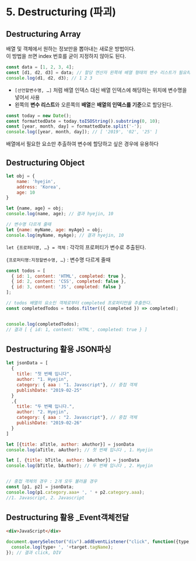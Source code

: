 # 5. Destructuring (파괴)



## Destructuring Array
배열 및 객체에서 원하는 정보만을 뽑아내는 새로운 방법이다.  
이 방법을 쓰면 index 번호를 굳이 지정하지 않아도 된다.

```js
const data = [1, 2, 3, 4];
const [d1, d2, d3] = data; // 할당 연산자 왼쪽에 배열 형태의 변수 리스트가 필요하다.  
console.log(d1, d2, d3); // 1 2 3
```

- `[선언할변수명, …]` 처럼 배열 인덱스 대신 배열 인덱스에 해당하는 위치에 변수명을 넣어서 사용
- 왼쪽의 **변수 리스트**와 오른쪽의 **배열**은 **배열의 인덱스를 기준**으로 할당된다.

```js
const today = new Date();
const formattedDate = today.toISOString().substring(0, 10);
const [year, month, day] = formattedDate.split('-');
console.log([year, month, day]); // [ '2019', '02', '25' ]
```
배열에서 필요한 요소만 추출하여 변수에 할당하고 싶은 경우에 유용하다


## Destructuring Object

```js
let obj = {
    name: 'hyejin',
    address: 'Korea',
    age: 10
}

let {name, age} = obj;
console.log(name, age); // 결과 hyejin, 10

// 변수명 다르게 줄때
let {name: myName, age: myAge} = obj;
console.log(myName, myAge); // 결과 hyejin, 10
```
`let {프로퍼티명, …} = 객체` : 각각의 프로퍼티가 변수로 추출된다.

`{프로퍼티명:지정할변수명, …}` : 변수명 다르게 줄때

```js
const todos = [
  { id: 1, content: 'HTML', completed: true },
  { id: 2, content: 'CSS', completed: false },
  { id: 3, content: 'JS', completed: false }
];

// todos 배열의 요소인 객체로부터 completed 프로퍼티만을 추출한다.
const completedTodos = todos.filter(({ completed }) => completed);


console.log(completedTodos); 
// 결과 [ { id: 1, content: 'HTML', completed: true } ]
```

## Destructuring 활용 JSON파싱

```js
let jsonData = [
  {
    title: "첫 번째 입니다",
    author: "1. Hyejin",
    category: { aaa : "1. Javascript"}, // 중첩 객체
    publishDate: "2019-02-25"
  }
  ,{
    title: "두 번째 입니다.",
    author: "2. Hyejin",
    category: { aaa : "2. Javascript"}, // 중첩 객체
    publishDate: "2019-02-26"
  }
]

let [{title: aTitle, author: aAuthor}] = jsonData
console.log(aTitle, aAuthor); // 첫 번째 입니다 , 1. Hyejin

let [, {title: bTitle, author: bAuthor}] = jsonData
console.log(bTitle, bAuthor); // 두 번째 입니다 , 2. Hyejin


// 중첩 객체의 경우 : 2개 모두 불러올 경우
const [p1, p2] = jsonData;
console.log(p1.category.aaa+ ', ' + p2.category.aaa); 
//1. Javascript, 2. Javascript
```


## Destructuring 활용 _Event객체전달

```html
<div>JavaScript</div>
```
```js
document.querySelector("div").addEventListener("click", function({type, target}){
  console.log(type+ ', '+target.tagName);
}); // 결과 click, DIV
```